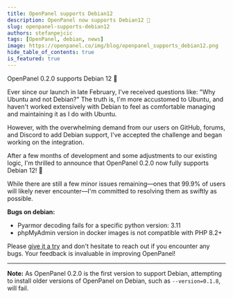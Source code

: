 ```yaml
---
title: OpenPanel supports Debian12
description: OpenPanel now supports Debian12 🎉
slug: openpanel-supports-debian12
authors: stefanpejcic
tags: [OpenPanel, debian, news]
image: https://openpanel.co/img/blog/openpanel_supports_debian12.png
hide_table_of_contents: true
is_featured: true
---
```


OpenPanel 0.2.0 supports Debian 12 🚀

<!--truncate-->

Ever since our launch in late February, I've received questions like: "Why Ubuntu and not Debian?" The truth is, I'm more accustomed to Ubuntu, and haven't worked extensively with Debian to feel as comfortable managing and maintaining it as I do with Ubuntu.

However, with the overwhelming demand from our users on GitHub, forums, and Discord to add Debian support, I've accepted the challenge and began working on the integration.

After a few months of development and some adjustments to our existing logic, I'm thrilled to announce that OpenPanel 0.2.0 now fully supports Debian 12! 🎉

While there are still a few minor issues remaining—ones that 99.9% of users will likely never encounter—I'm committed to resolving them as swiftly as possible.

**Bugs on debian:**
- Pyarmor decoding fails for a specific python version: 3.11
- phpMyAdmin version in docker images is not compatible with PHP 8.2+

Please [give it a try](https://openpanel.co/install) and don't hesitate to reach out if you encounter any bugs. Your feedback is invaluable in improving OpenPanel!

---

**Note:** As OpenPanel 0.2.0 is the first version to support Debian, attempting to install older versions of OpenPanel on Debian, such as `--version=0.1.8`, will fail.
